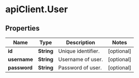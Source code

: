 # apiClient.User

## Properties
Name | Type | Description | Notes
------------ | ------------- | ------------- | -------------
**id** | **String** | Unique identifier. | [optional] 
**username** | **String** | Username of user. | [optional] 
**password** | **String** | Password of user. | [optional] 


